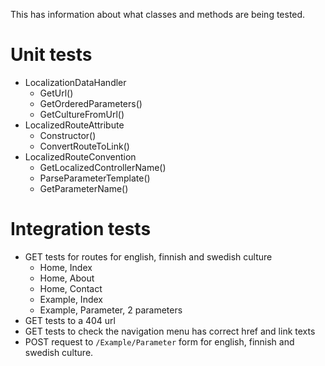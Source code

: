 This has information about what classes and methods are being tested.

# Unit tests
- LocalizationDataHandler
    - GetUrl()
    - GetOrderedParameters()
    - GetCultureFromUrl()
- LocalizedRouteAttribute
    - Constructor()
    - ConvertRouteToLink()
- LocalizedRouteConvention
    - GetLocalizedControllerName()
    - ParseParameterTemplate()
    - GetParameterName()
            
# Integration tests
- GET tests for routes for english, finnish and swedish culture
    - Home, Index
    - Home, About
    - Home, Contact
    - Example, Index
    - Example, Parameter, 2 parameters
- GET tests to a 404 url
- GET tests to check the navigation menu has correct href and link texts
- POST request to `/Example/Parameter` form for english, finnish and swedish culture.